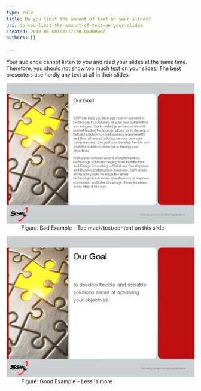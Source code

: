 ```yaml
---
type: rule
title: Do you limit the amount of text on your slides?
uri: do-you-limit-the-amount-of-text-on-your-slides
created: 2010-06-08T08:17:30.0000000Z
authors: []

---
```




<span class='intro'> Your audience cannot listen to you and read your slides at the same time. Therefore, you should not show too much text on your slides. The best presenters use hardly any text at all in their slides.
 </span>


  <dl>
    <dt><img class="ms-rteCustom-ImageArea" alt="Too much text-content in one single slide" src="BadLessText.jpg" /> </dt>
    <dd class="ms-rteCustom-FigureBad">Figure&#58; Bad Example - Too much text/content on this slide</dd>
</dl>
<dl>
    <dt><img class="ms-rteCustom-ImageArea" src="GoodLessText.jpg" alt="" /> </dt>
    <dd class="ms-rteCustom-FigureGood">Figure&#58; Good Example - Less is more</dd>
</dl>



